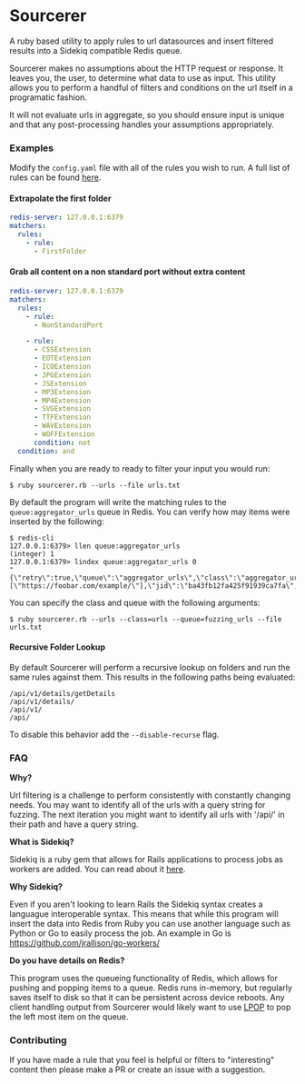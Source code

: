 # Sourcerer

A ruby based utility to apply rules to url datasources and insert filtered results into a Sidekiq compatible Redis queue.

Sourcerer makes no assumptions about the HTTP request or response. It leaves you, the user, to determine what data to use as input. This utility allows you to perform a handful of filters and conditions on the url itself in a programatic fashion.

It will not evaluate urls in aggregate, so you should ensure input is unique and that any post-processing handles your assumptions appropriately.

### Examples

Modify the `config.yaml` file with all of the rules you wish to run. A full list of rules can be found [here](lib/rules/).

#### Extrapolate the first folder

```yaml
redis-server: 127.0.0.1:6379
matchers:
  rules:
    - rule:
      - FirstFolder
```

#### Grab all content on a non standard port without extra content

```yaml
redis-server: 127.0.0.1:6379
matchers:
  rules:
    - rule:
      - NonStandardPort

    - rule:
      - CSSExtension
      - EOTExtension
      - ICOExtension
      - JPGExtension
      - JSExtension
      - MP3Extension
      - MP4Extension
      - SVGExtension
      - TTFExtension
      - WAVExtension
      - WOFFExtension
      condition: not
  condition: and
```

Finally when you are ready to ready to filter your input you would run:

```
$ ruby sourcerer.rb --urls --file urls.txt
```

By default the program will write the matching rules to the `queue:aggregator_urls` queue in Redis. You can verify how may items were inserted by the following:

```
$ redis-cli
127.0.0.1:6379> llen queue:aggregator_urls
(integer) 1
127.0.0.1:6379> lindex queue:aggregator_urls 0
"{\"retry\":true,\"queue\":\"aggregator_urls\",\"class\":\"aggregator_urls\",\"args\":[\"https://foobar.com/example/\"],\"jid\":\"ba43fb12fa425f91939ca7fa\",\"created_at\":1627485361.3008845,\"enqueued_at\":1627485361.3009098}"
```

You can specify the class and queue with the following arguments:

```
$ ruby sourcerer.rb --urls --class=urls --queue=fuzzing_urls --file urls.txt
```

#### Recursive Folder Lookup
By default Sourcerer will perform a recursive lookup on folders and run the same rules against them. This results in the following paths being evaluated:

```
/api/v1/details/getDetails
/api/v1/details/
/api/v1/
/api/
```

To disable this behavior add the `--disable-recurse` flag.

### FAQ

**Why?**

Url filtering is a challenge to perform consistently with constantly changing needs. You may want to identify all of the urls with a query string for fuzzing. The next iteration you might want to identify all urls with '/api/' in their path and have a query string. 

**What is Sidekiq?**

Sidekiq is a ruby gem that allows for Rails applications to process jobs as workers are added. You can read about it [here](https://github.com/mperham/sidekiq).

**Why Sidekiq?**

Even if you aren't looking to learn Rails the Sidekiq syntax creates a languague interoperable syntax. This means that while this program will insert the data into Redis from Ruby you can use another language such as Python or Go to easily process the job. An example in Go is https://github.com/jrallison/go-workers/

**Do you have details on Redis?**

This program uses the queueing functionality of Redis, which allows for pushing and popping items to a queue. Redis runs in-memory, but regularly saves itself to disk so that it can be persistent across device reboots. Any client handling output from Sourcerer would likely want to use [LPOP](https://redis.io/commands/LPOP) to pop the left most item on the queue.


### Contributing

If you have made a rule that you feel is helpful or filters to "interesting" content then please make a PR or create an issue with a suggestion.